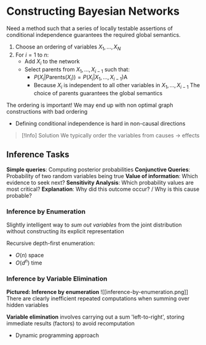 
# Constructing Bayesian Networks

Need a method such that a series of locally testable assertions of conditional independence guarantees the required global semantics.

1. Choose an ordering of variables $X_1,...,X_N$
2. For $i=1$ to $n$:
	- Add $X_i$ to the network
	- Select parents from $X_1,...,X_{i-1}$ such that:
		- $P(X_i|\text{Parents}(X_i)) = P(X_i|X_1,...,X_{i-1})$A
		- Because $X_i$ is independent to all other variables in $X_1,...,X_{i-1}$ 
The choice of parents guarantees the global semantics

The ordering is important! We may end up with non optimal graph constructions with bad ordering
- Defining conditional independence is hard in non-causal directions

>[!Info] Solution
>We typically order the variables from causes $\rightarrow$ effects

## Inference Tasks
**Simple queries**: Computing posterior probabilities
**Conjunctive Queries**: Probability of two random variables being true
**Value of information**: Which evidence to seek next?
**Sensitivity Analysis**: Which probability values are most critical?
**Explanation**: Why did this outcome occur? / Why is this cause probable?


### Inference by Enumeration

Slightly intelligent way to *sum out variables* from the joint distribution without constructing its explicit representation

Recursive depth-first enumeration:
- $O(n)$ space
- $O(d^n)$ time

### Inference by Variable Elimination

**Pictured: Inference by enumeration**
![[inference-by-enumeration.png]]
There are clearly inefficient repeated computations when summing over hidden variables

**Variable elimination** involves carrying out a sum 'left-to-right', storing immediate results (factors) to avoid recomputation
- Dynamic programming approach


